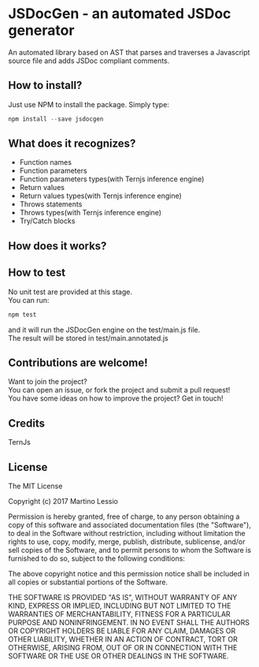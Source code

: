 # JSDocGen - an automated JSDoc generator

An automated library based on AST that parses and traverses a Javascript source file and adds JSDoc compliant comments.

## How to install?
Just use NPM to install the package. Simply type:

```javascript
npm install --save jsdocgen
```

## What does it recognizes?
* Function names
* Function parameters
* Function parameters types(with Ternjs inference engine)
* Return values
* Return values types(with Ternjs inference engine)
* Throws statements
* Throws types(with Ternjs inference engine)
* Try/Catch blocks

## How does it works?

## How to test

No unit test are provided at this stage.  
You can run:
```javascript
npm test
```

and it will run the JSDocGen engine on the test/main.js file.  
The result will be stored in test/main.annotated.js

## Contributions are welcome!

Want to join the project?  
You can open an issue, or fork the project and submit a pull request!  
You have some ideas on how to improve the project? Get in touch!

## Credits
TernJs

## License

The MIT License  

Copyright (c) 2017 Martino Lessio  

Permission is hereby granted, free of charge, to any person obtaining a copy
of this software and associated documentation files (the "Software"), to deal
in the Software without restriction, including without limitation the rights
to use, copy, modify, merge, publish, distribute, sublicense, and/or sell
copies of the Software, and to permit persons to whom the Software is
furnished to do so, subject to the following conditions:  

The above copyright notice and this permission notice shall be included in
all copies or substantial portions of the Software.  

THE SOFTWARE IS PROVIDED "AS IS", WITHOUT WARRANTY OF ANY KIND, EXPRESS OR
IMPLIED, INCLUDING BUT NOT LIMITED TO THE WARRANTIES OF MERCHANTABILITY,
FITNESS FOR A PARTICULAR PURPOSE AND NONINFRINGEMENT. IN NO EVENT SHALL THE
AUTHORS OR COPYRIGHT HOLDERS BE LIABLE FOR ANY CLAIM, DAMAGES OR OTHER
LIABILITY, WHETHER IN AN ACTION OF CONTRACT, TORT OR OTHERWISE, ARISING FROM,
OUT OF OR IN CONNECTION WITH THE SOFTWARE OR THE USE OR OTHER DEALINGS IN
THE SOFTWARE.
